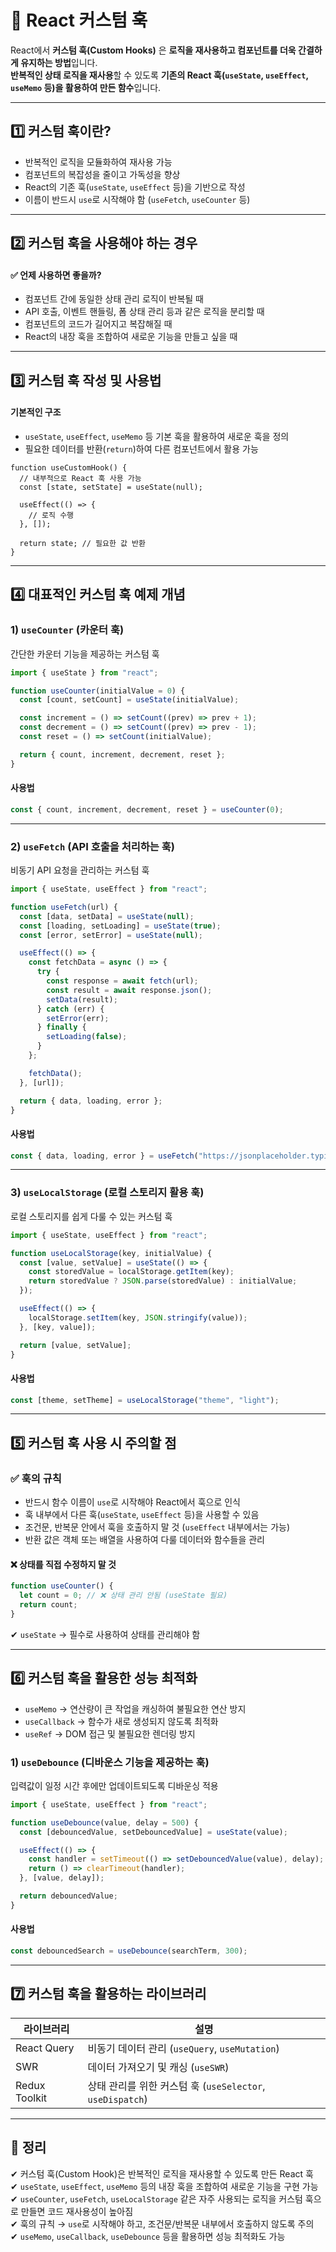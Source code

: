 # 🚀 React 커스텀 훅

React에서 **커스텀 훅(Custom Hooks)** 은 **로직을 재사용하고 컴포넌트를 더욱 간결하게 유지하는 방법**입니다.  
**반복적인 상태 로직을 재사용**할 수 있도록 **기존의 React 훅(`useState`, `useEffect`, `useMemo` 등)을 활용하여 만든 함수**입니다.

---

## 1️⃣ 커스텀 훅이란?

- 반복적인 로직을 모듈화하여 재사용 가능
- 컴포넌트의 복잡성을 줄이고 가독성을 향상
- React의 기존 훅(`useState`, `useEffect` 등)을 기반으로 작성
- 이름이 반드시 `use`로 시작해야 함 (`useFetch`, `useCounter` 등)

---

## 2️⃣ 커스텀 훅을 사용해야 하는 경우

#### ✅ 언제 사용하면 좋을까?
- 컴포넌트 간에 동일한 상태 관리 로직이 반복될 때
- API 호출, 이벤트 핸들링, 폼 상태 관리 등과 같은 로직을 분리할 때
- 컴포넌트의 코드가 길어지고 복잡해질 때
- React의 내장 훅을 조합하여 새로운 기능을 만들고 싶을 때

---

## 3️⃣ 커스텀 훅 작성 및 사용법

#### 기본적인 구조
- `useState`, `useEffect`, `useMemo` 등 기본 훅을 활용하여 새로운 훅을 정의
- 필요한 데이터를 반환(`return`)하여 다른 컴포넌트에서 활용 가능  

```tsx
function useCustomHook() {
  // 내부적으로 React 훅 사용 가능
  const [state, setState] = useState(null);

  useEffect(() => {
    // 로직 수행
  }, []);

  return state; // 필요한 값 반환
}
```

---

## 4️⃣ 대표적인 커스텀 훅 예제 개념

### 1) `useCounter` (카운터 훅)
간단한 카운터 기능을 제공하는 커스텀 훅

```jsx
import { useState } from "react";

function useCounter(initialValue = 0) {
  const [count, setCount] = useState(initialValue);

  const increment = () => setCount((prev) => prev + 1);
  const decrement = () => setCount((prev) => prev - 1);
  const reset = () => setCount(initialValue);

  return { count, increment, decrement, reset };
}
```

#### 사용법

```jsx
const { count, increment, decrement, reset } = useCounter(0);
```

---

### 2) `useFetch` (API 호출을 처리하는 훅)
비동기 API 요청을 관리하는 커스텀 훅

```jsx
import { useState, useEffect } from "react";

function useFetch(url) {
  const [data, setData] = useState(null);
  const [loading, setLoading] = useState(true);
  const [error, setError] = useState(null);

  useEffect(() => {
    const fetchData = async () => {
      try {
        const response = await fetch(url);
        const result = await response.json();
        setData(result);
      } catch (err) {
        setError(err);
      } finally {
        setLoading(false);
      }
    };

    fetchData();
  }, [url]);

  return { data, loading, error };
}
```

#### 사용법

```jsx
const { data, loading, error } = useFetch("https://jsonplaceholder.typicode.com/posts/1");
```

---

### 3) `useLocalStorage` (로컬 스토리지 활용 훅)
로컬 스토리지를 쉽게 다룰 수 있는 커스텀 훅

```jsx
import { useState, useEffect } from "react";

function useLocalStorage(key, initialValue) {
  const [value, setValue] = useState(() => {
    const storedValue = localStorage.getItem(key);
    return storedValue ? JSON.parse(storedValue) : initialValue;
  });

  useEffect(() => {
    localStorage.setItem(key, JSON.stringify(value));
  }, [key, value]);

  return [value, setValue];
}
```

#### 사용법

```jsx
const [theme, setTheme] = useLocalStorage("theme", "light");
```

---

## 5️⃣ 커스텀 훅 사용 시 주의할 점

### ✅ 훅의 규칙
- 반드시 함수 이름이 `use`로 시작해야 React에서 훅으로 인식  
- 훅 내부에서 다른 훅(`useState`, `useEffect` 등)을 사용할 수 있음  
- 조건문, 반복문 안에서 훅을 호출하지 말 것 (`useEffect` 내부에서는 가능)  
- 반환 값은 객체 또는 배열을 사용하여 다룰 데이터와 함수들을 관리  

#### ❌ 상태를 직접 수정하지 말 것
  
```jsx
function useCounter() {
  let count = 0; // ❌ 상태 관리 안됨 (useState 필요)
  return count;
}
```

✔ `useState` → 필수로 사용하여 상태를 관리해야 함

---

## 6️⃣ 커스텀 훅을 활용한 성능 최적화

- `useMemo` → 연산량이 큰 작업을 캐싱하여 불필요한 연산 방지  
- `useCallback` → 함수가 새로 생성되지 않도록 최적화  
- `useRef` → DOM 접근 및 불필요한 렌더링 방지  

### 1) `useDebounce` (디바운스 기능을 제공하는 훅)
입력값이 일정 시간 후에만 업데이트되도록 디바운싱 적용

```jsx
import { useState, useEffect } from "react";

function useDebounce(value, delay = 500) {
  const [debouncedValue, setDebouncedValue] = useState(value);

  useEffect(() => {
    const handler = setTimeout(() => setDebouncedValue(value), delay);
    return () => clearTimeout(handler);
  }, [value, delay]);

  return debouncedValue;
}
```

#### 사용법

```jsx
const debouncedSearch = useDebounce(searchTerm, 300);
```

---

## 7️⃣ 커스텀 훅을 활용하는 라이브러리

| 라이브러리 | 설명 |
|------------|---------------------------------------------------|
| React Query | 비동기 데이터 관리 (`useQuery`, `useMutation`) |
| SWR | 데이터 가져오기 및 캐싱 (`useSWR`) |
| Redux Toolkit | 상태 관리를 위한 커스텀 훅 (`useSelector`, `useDispatch`) |

---

## 🎯 정리
✔ 커스텀 훅(Custom Hook)은 반복적인 로직을 재사용할 수 있도록 만든 React 훅  
✔ `useState`, `useEffect`, `useMemo` 등의 내장 훅을 조합하여 새로운 기능을 구현 가능  
✔ `useCounter`, `useFetch`, `useLocalStorage` 같은 자주 사용되는 로직을 커스텀 훅으로 만들면 코드 재사용성이 높아짐  
✔ 훅의 규칙 → `use`로 시작해야 하고, 조건문/반복문 내부에서 호출하지 않도록 주의  
✔ `useMemo`, `useCallback`, `useDebounce` 등을 활용하면 성능 최적화도 가능  
